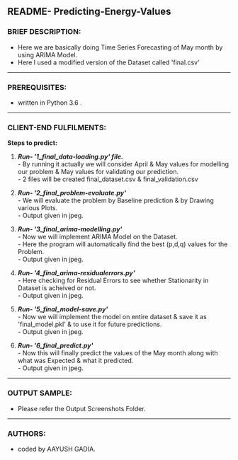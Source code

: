 ## README- Predicting-Energy-Values

### **BRIEF DESCRIPTION:**

  - Here we are basically doing Time Series Forecasting of May month by using ARIMA Model.
  - Here I used a modified version of the Dataset called 'final.csv'

-------------------------------------------------------------------------------------------------------------------


### **PREREQUISITES:**

  - written in  Python 3.6 .

-------------------------------------------------------------------------------------------------------------------


### **CLIENT-END FULFILMENTS:**

**Steps to predict:**

  1. ***Run- '1_final_data-loading.py' file.***   
    - By running it actually we will consider April & May values for modelling our problem & May values for validating our prediction.  
    - 2 files will be created final_dataset.csv & final_validation.csv  

  2. ***Run- '2_final_problem-evaluate.py'***  
    - We will evaluate the problem by Baseline prediction & by Drawing various Plots.  
    - Output given in jpeg.  

  3. ***Run- '3_final_arima-modelling.py'***  
    - Now we will implement ARIMA Model on the Dataset.  
    - Here the program will automatically find the best (p,d,q) values for the Problem.  
    - Output given in jpeg.  

  4. ***Run- '4_final_arima-residualerrors.py'***  
    - Here checking for Residual Errors to see whether Stationarity in Dataset is acheived or not.  
    - Output given in jpeg.  

  5. ***Run- '5_final_model-save.py'***  
    - Now we will implement the model on entire dataset & save it as 'final_model.pkl' & to use it for future 
      predictions.  
    - Output given in jpeg.


  6. ***Run- '6_final_predict.py'***  
    - Now this will finally predict the values of the May month along with what was Expected & what it predicted.  
    - Output given in jpeg.  


-------------------------------------------------------------------------------------------------------------------	

### **OUTPUT SAMPLE:**  
  -	Please refer the Output Screenshots Folder.
  

-------------------------------------------------------------------------------------------------------------------	

### **AUTHORS:**  

  -	coded by AAYUSH GADIA.

   
					  

